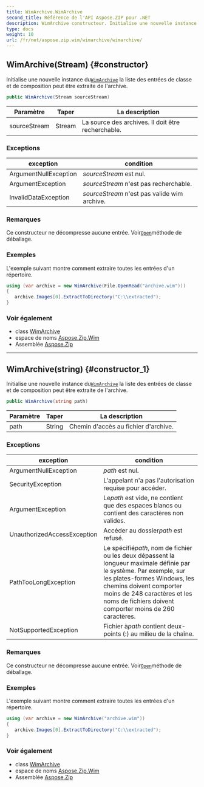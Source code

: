 ```yaml
---
title: WimArchive.WimArchive
second_title: Référence de l'API Aspose.ZIP pour .NET
description: WimArchive constructeur. Initialise une nouvelle instance duWimArchive la liste des entrées de classe et de composition peut être extraite de larchive.
type: docs
weight: 10
url: /fr/net/aspose.zip.wim/wimarchive/wimarchive/
---
```

## WimArchive(Stream) {#constructor}

Initialise une nouvelle instance du[`WimArchive`](../) la liste des entrées de classe et de composition peut être extraite de l'archive.

```csharp
public WimArchive(Stream sourceStream)
```

| Paramètre | Taper | La description |
| --- | --- | --- |
| sourceStream | Stream | La source des archives. Il doit être recherchable. |

### Exceptions

| exception | condition |
| --- | --- |
| ArgumentNullException | *sourceStream* est nul. |
| ArgumentException | *sourceStream* n'est pas recherchable. |
| InvalidDataException | *sourceStream* n'est pas valide wim archive. |

### Remarques

Ce constructeur ne décompresse aucune entrée. Voir[`Open`](../../wimfileentry/open/)méthode de déballage.

### Exemples

L'exemple suivant montre comment extraire toutes les entrées d'un répertoire.

```csharp
using (var archive = new WimArchive(File.OpenRead("archive.wim")))
{ 
   archive.Images[0].ExtractToDirectory("C:\\extracted");
}
```

### Voir également

* class [WimArchive](../)
* espace de noms [Aspose.Zip.Wim](../../wimarchive/)
* Assemblée [Aspose.Zip](../../../)

---

## WimArchive(string) {#constructor_1}

Initialise une nouvelle instance du[`WimArchive`](../) la liste des entrées de classe et de composition peut être extraite de l'archive.

```csharp
public WimArchive(string path)
```

| Paramètre | Taper | La description |
| --- | --- | --- |
| path | String | Chemin d'accès au fichier d'archive. |

### Exceptions

| exception | condition |
| --- | --- |
| ArgumentNullException | *path* est nul. |
| SecurityException | L'appelant n'a pas l'autorisation requise pour accéder. |
| ArgumentException | Le*path* est vide, ne contient que des espaces blancs ou contient des caractères non valides. |
| UnauthorizedAccessException | Accéder au dossier*path* est refusé. |
| PathTooLongException | Le spécifié*path*, nom de fichier ou les deux dépassent la longueur maximale définie par le système. Par exemple, sur les plates-formes Windows, les chemins doivent comporter moins de 248 caractères et les noms de fichiers doivent comporter moins de 260 caractères. |
| NotSupportedException | Fichier à*path* contient deux-points (:) au milieu de la chaîne. |

### Remarques

Ce constructeur ne décompresse aucune entrée. Voir[`Open`](../../wimfileentry/open/)méthode de déballage.

### Exemples

L'exemple suivant montre comment extraire toutes les entrées d'un répertoire.

```csharp
using (var archive = new WimArchive("archive.wim")) 
{ 
   archive.Images[0].ExtractToDirectory("C:\\extracted");
}
```

### Voir également

* class [WimArchive](../)
* espace de noms [Aspose.Zip.Wim](../../wimarchive/)
* Assemblée [Aspose.Zip](../../../)


